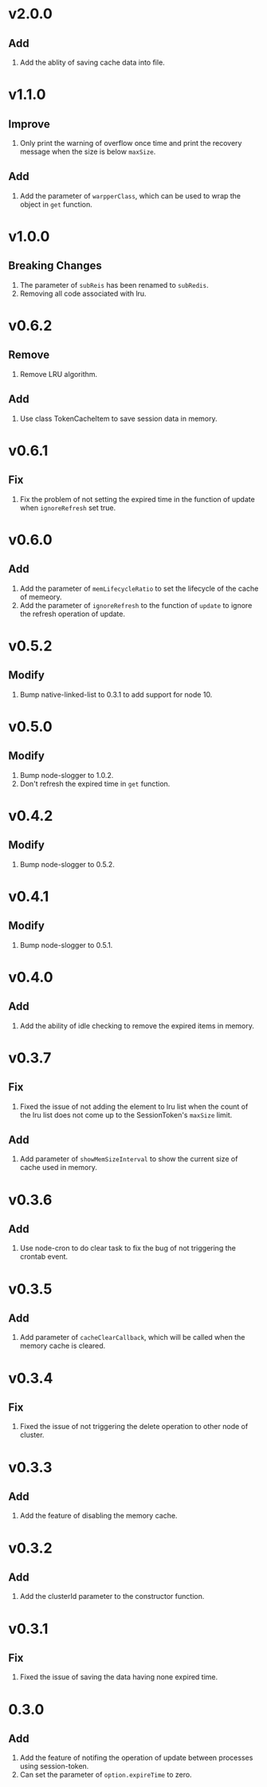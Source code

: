 # v2.0.0
## Add
1. Add the ablity of saving cache data into file.

# v1.1.0
## Improve
1. Only print the warning of overflow once time and print the recovery message when the size is below `maxSize`.
## Add
1. Add the parameter of `warpperClass`, which can be used to wrap the object in `get` function.

# v1.0.0
## Breaking Changes

1. The parameter of `subReis` has been renamed to `subRedis`.
2. Removing all code associated with lru.

# v0.6.2
## Remove

1. Remove LRU algorithm.

## Add

1. Use class TokenCacheItem to save session data in memory.

# v0.6.1
## Fix

1. Fix the problem of not setting the expired time in the function of update when `ignoreRefresh` set true.

# v0.6.0
## Add

1. Add the parameter of `memLifecycleRatio` to set the lifecycle of the cache of memeory.
2. Add the parameter of `ignoreRefresh` to the function of `update` to ignore the refresh operation of update.

# v0.5.2
## Modify
1. Bump native-linked-list to 0.3.1 to add support for node 10.

# v0.5.0
## Modify
1. Bump node-slogger to 1.0.2.
2. Don't refresh the expired time in `get` function.

# v0.4.2
## Modify
1. Bump node-slogger to 0.5.2.

# v0.4.1
## Modify
1. Bump node-slogger to 0.5.1.

# v0.4.0
## Add
1. Add the ability of idle checking to remove the expired items in memory.

# v0.3.7
## Fix
1. Fixed the issue of not adding the element to lru list when the count of the lru list does not come up to the SessionToken's `maxSize` limit.
## Add
1. Add parameter of `showMemSizeInterval` to show the current size of cache used in memory.

# v0.3.6
## Add
1. Use node-cron to do clear task to fix the bug of not triggering the crontab event.

# v0.3.5
## Add
1. Add parameter of `cacheClearCallback`, which will be called when the memory cache is cleared.

# v0.3.4
## Fix
1. Fixed the issue of not triggering the delete operation to other node of cluster.

# v0.3.3
## Add
1. Add the feature of disabling the memory cache.

# v0.3.2
## Add
1. Add the clusterId parameter to the constructor function.

# v0.3.1
## Fix
1. Fixed the issue of saving the data having none expired time.

# 0.3.0
## Add
1. Add the feature of notifing the operation of update between processes using session-token.
2. Can set the parameter of `option.expireTime` to zero.
